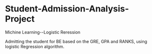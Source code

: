 # Student-Admission-Analysis-Project
Michine Learning--Logistic Reression

Admitting the student for BE based on the GRE, GPA and RANKS, using logistic Regression algorithm.
